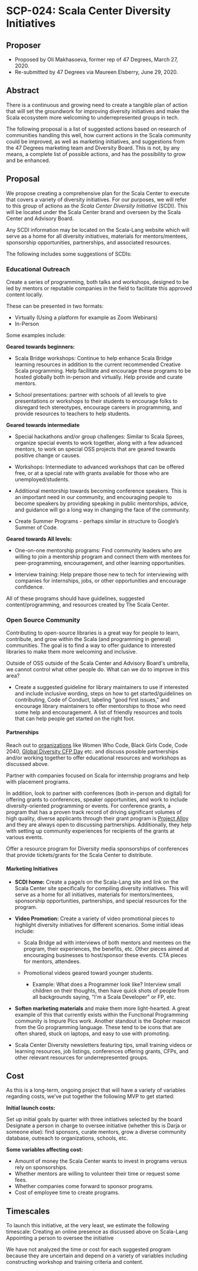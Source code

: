 # SCP-024: Scala Center Diversity Initiatives

## Proposer

+ Proposed by Oli Makhasoeva, former rep of 47 Degrees, March 27, 2020.
+ Re-submitted by 47 Degrees via Maureen Elsberry, June 29, 2020.

## Abstract

There is a continuous and growing need to create a tangible plan of action that
will set the groundwork for improving diversity initiatives and make the Scala
ecosystem more welcoming to underrepresented groups in tech.

The following proposal is a list of suggested actions based on research of
communities handling this well, how current actions in the Scala community
could be improved, as well as marketing initiatives, and suggestions from the
47 Degrees marketing team and Diversity Board. This is not, by any means, a complete
list of possible actions, and has the possibility to grow and be enhanced.

## Proposal

We propose creating a comprehensive plan for the Scala Center to execute that covers a variety of diversity initiatives.
For our purposes, we will refer to this group of actions as the *Scala Center Diversity Initiative* (SCDI).
This will be located under the Scala Center brand and overseen by the Scala Center and Advisory Board.

Any SCDI information may be located on the Scala-Lang website which will serve as a home for all diversity initiatives,
materials for mentors/mentees, sponsorship opportunities, partnerships, and associated resources.

The following includes some suggestions of SCDIs:

### Educational Outreach

Create a series of programming, both talks and workshops, designed to be led by
mentors or reputable companies in the field to facilitate this approved content
locally.

These can be presented in two formats:

+ Virtually (Using a platform for example as Zoom Webinars)
+ In-Person

Some examples include:

**Geared towards beginners:**

  - Scala Bridge workshops: Continue to help enhance Scala Bridge learning resources in
    addition to the current recommended Creative Scala programming. Help facilitate and
    encourage these programs to be hosted globally both in-person and virtually.
    Help provide and curate mentors.

  - School presentations: partner with schools of all levels to give presentations
    or workshops to their students to encourage folks to disregard tech stereotypes,
    encourage careers in programming, and provide resources to teachers to help students.

**Geared towards intermediate**

  - Special hackathons and/or group challenges: Similar to Scala Sprees,
    organize special events to work together, along with a few advanced mentors,
    to work on special OSS projects that are geared towards positive change
    or causes.

  - Workshops: Intermediate to advanced workshops that can be offered free, or
    at a special rate with grants available for those who are unemployed/students.

  - Additional mentorship towards becoming conference speakers. This is an
    important need in our community, and encouraging people to become speakers
    by providing speaking in public mentorships, advice, and guidance will go
    a long way in changing the face of the community.

  - Create Summer Programs - perhaps similar in structure to Google’s Summer of Code.

**Geared towards All levels:**

  - One-on-one mentorship programs: Find community leaders who are willing to
    join a mentorship program and connect them with mentees for peer-programming,
    encouragement, and other learning opportunities.

  - Interview training: Help prepare those new to tech for interviewing with companies
    for internships, jobs, or other opportunities and encourage confidence.

All of these programs should have guidelines, suggested content/programming, and
resources created by The Scala Center.

### Open Source Community

Contributing to open-source libraries is a great way for people to learn, contribute,
and grow within the Scala (and programming in general) communities. The goal is to find a way to offer
guidance to interested libraries to make them more welcoming and inclusive.

Outside of OSS outside of the Scala Center and Advisory Board's umbrella, we cannot
control what other people do. What can we do to improve in this area?

- Create a suggested guideline for library maintainers to use if interested
and include inclusive wording, steps on how to get started/guidelines on contributing,
Code of Conduct, labeling "good first issues," and encourage library maintainers to
offer mentorships to those who need some help and encouragement. A list of friendly
resources and tools that can help people get started on the right foot.

#### Partnerships

Reach out to [organizations](https://inclusionclearinghouse.org/organizations/)
like Women Who Code, Black Girls Code, Code 2040, [Global Diversity CFP Day](https://www.globaldiversitycfpday.com/) etc. and discuss possible
partnerships and/or working together to offer educational resources and workshops
as discussed above.

Partner with companies focused on Scala for internship programs and help with
placement programs.

In addition, look to partner with conferences (both in-person and digital) for
offering grants to conferences, speaker opportunities, and work to include
diversity-oriented programming or events. For conference grants, a program that
has a proven track record of driving significant volumes of high quality, diverse
applicants through their grant program is [Project Alloy](https://www.projectalloy.org/)
and they are always open to discussing partnerships. Additionally, they help with
setting up community experiences for recipients of the grants at various events.

Offer a resource program for Diversity media sponsorships of
conferences that provide tickets/grants for the Scala Center to distribute.


#### Marketing Initiatives

- **SCDI home:** Create a page/s on the Scala-Lang site and link on the Scala Center site
  specifically for compiling diversity initiatives. This will serve as a home for all initiatives, materials for mentors/mentees,
  sponsorship opportunities, partnerships, and special resources for the program.

 - **Video Promotion:**  Create a variety of video promotional pieces to highlight
   diversity initiatives for different scenarios. Some initial ideas include:

   - Scala Bridge ad with interviews of both mentors and mentees on the program,
     their experiences, the benefits, etc. Other pieces aimed at encouraging businesses to host/sponsor these events. CTA pieces for mentors, attendees.

   - Promotional videos geared toward younger students.
      - Example: What does a Programmer look like? Interview small children on
                 their thoughts, then have quick shots of people from all backgrounds
                 saying, "I'm a Scala Developer" or FP, etc.

- **Soften marketing materials** and make them more light-hearted. A great example of this
    that currently exists within the Functional Programming community is Impure
    Pics work. Another standout is the Gopher mascot from the Go programming language.
    These tend to be icons that are often shared, stuck on laptops, and easy to use with promoting.

- Scala Center Diversity newsletters featuring tips, small training videos or learning resources, job listings, conferences offering grants, CFPs,
  and other relevant resources for underrepresented groups.


## Cost

As this is a long-term, ongoing project that will have a variety of variables regarding costs, we’ve put together the following MVP to get started:

**Initial launch costs:**

Set up initial goals by quarter with three initiatives selected by the board
Designate a person in charge to oversee initiative (whether this is Darja or someone else):
find sponsors, curate mentors, grow a diverse community database, outreach to organizations, schools, etc.

**Some variables affecting cost:**

- Amount of money the Scala Center wants to invest in programs versus rely on
  sponsorships.
- Whether mentors are willing to volunteer their time or request some fees.
- Whether companies come forward to sponsor programs.
- Cost of employee time to create programs.

## Timescales

To launch this initiative, at the very least, we estimate the following timescale:
Creating an online presence as discussed above on Scala-Lang
Appointing a person to oversee the initiative

We have not analyzed the time or cost for each suggested program because they are uncertain and
depend on a variety of variables including constructing workshop and training criteria and content.
